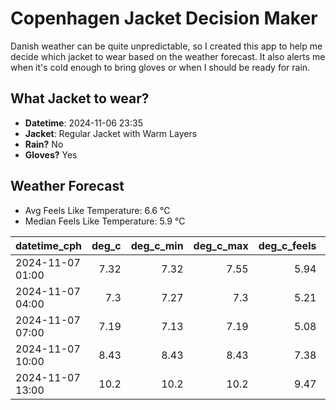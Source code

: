 
# Copenhagen Jacket Decision Maker

Danish weather can be quite unpredictable, so I created this app to help me decide which jacket to wear based on the weather forecast. 
It also alerts me when it's cold enough to bring gloves or when I should be ready for rain.

## What Jacket to wear?

- **Datetime**: 2024-11-06 23:35
- **Jacket**: Regular Jacket with Warm Layers
- **Rain?** No
- **Gloves?** Yes

## Weather Forecast
- Avg Feels Like Temperature: 6.6 °C
- Median Feels Like Temperature: 5.9 °C

| datetime_cph     |   deg_c |   deg_c_min |   deg_c_max |   deg_c_feels | weather   | wind   | rain   |
|:-----------------|--------:|------------:|------------:|--------------:|:----------|:-------|:-------|
| 2024-11-07 01:00 |    7.32 |        7.32 |        7.55 |          5.94 | Clouds    | Low    | None   |
| 2024-11-07 04:00 |    7.3  |        7.27 |        7.3  |          5.21 | Clouds    | Low    | None   |
| 2024-11-07 07:00 |    7.19 |        7.13 |        7.19 |          5.08 | Clouds    | Low    | None   |
| 2024-11-07 10:00 |    8.43 |        8.43 |        8.43 |          7.38 | Clouds    | Low    | None   |
| 2024-11-07 13:00 |   10.2  |       10.2  |       10.2  |          9.47 | Clouds    | Low    | None   |
        